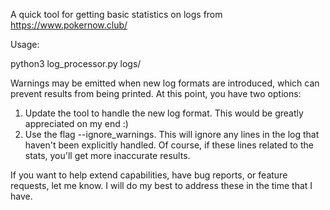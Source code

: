 A quick tool for getting basic statistics on logs from https://www.pokernow.club/

Usage:

python3 log_processor.py logs/

Warnings may be emitted when new log formats are introduced, which can prevent results from being printed. At this point, you have two options:

1) Update the tool to handle the new log format. This would be greatly appreciated on my end :) 
2) Use the flag --ignore_warnings. This will ignore any lines in the log that haven't been explicitly handled. Of course, if these lines related to the stats, you'll get more inaccurate results. 

If you want to help extend capabilities, have bug reports, or feature requests, let me know. I will do my best to address these in the time that I have.
